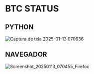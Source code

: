 # BTC STATUS

## PYTHON

![Captura de tela 2025-01-13 070636](https://github.com/user-attachments/assets/f525a87e-54a2-445d-90e9-cf82d1162492)

## NAVEGADOR

![Screenshot_20250113_070455_Firefox](https://github.com/user-attachments/assets/c96a65f5-7fe7-48ac-8ba4-e68ce32a7959)
